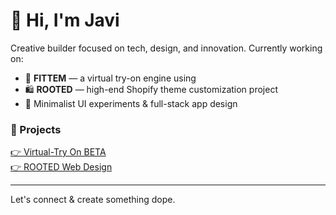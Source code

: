 # 👋 Hi, I'm Javi

Creative builder focused on tech, design, and innovation. Currently working on:

- 🔧 **FITTEM** — a virtual try-on engine using 
- 🛍 **ROOTED** — high-end Shopify theme customization project
- 📱 Minimalist UI experiments & full-stack app design

### 🚀 Projects
[👉 Virtual-Try On BETA ](https://github.com/ViviereMori/fittem-showcase)  
[👉 ROOTED Web Design ](https://github.com/ViviereMori/rooted-theme)  

---

Let's connect & create something dope.
